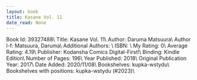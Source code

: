 ```yaml
---
layout: book
title: Kasane Vol. 11
date_read: None
---
```


Book Id: 39327488\ 
Title: Kasane Vol. 11\ 
Author: Daruma Matsuura\ 
Author l-f: Matsuura, Daruma\ 
Additional Authors: \ 
ISBN: \ 
My Rating: 0\ 
Average Rating: 4.19\ 
Publisher: Kodansha Comics Digital-First!\ 
Binding: Kindle Edition\ 
Number of Pages: 196\ 
Year Published: 2018\ 
Original Publication Year: 2017\ 
Date Added: 2020/11/08\ 
Bookshelves: kupka-wstydu\ 
Bookshelves with positions: kupka-wstydu (#2023)\ 

